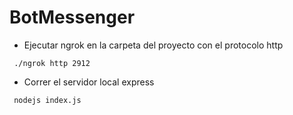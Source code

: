 # BotMessenger

- Ejecutar ngrok en la carpeta del proyecto con el protocolo http
```
 ./ngrok http 2912
```

- Correr el servidor local express

```
 nodejs index.js
```
